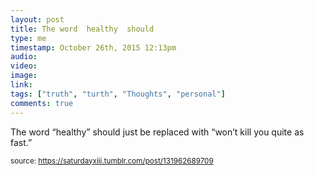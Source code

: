 ```yaml
---
layout: post
title: The word  healthy  should 
type: me
timestamp: October 26th, 2015 12:13pm
audio: 
video: 
image: 
link: 
tags: ["truth", "turth", "Thoughts", "personal"]
comments: true
---
```


The word “healthy” should just be replaced with “won’t kill you quite as fast.”
  
<small>source: https://saturdayxiii.tumblr.com/post/131962689709</small>
